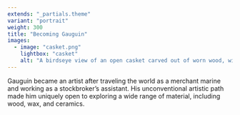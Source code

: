 ```yaml
---
extends: "_partials.theme"
variant: "portrait"
weight: 300
title: "Becoming Gauguin"
images:
  - image: "casket.png"
    lightbox: "casket"
    alt: "A birdseye view of an open casket carved out of worn wood, with torn pieces of leather on the inside cover. A small human figure is carved out of the inside of the casket, and a large crack is visible running through the length of the casket bottom."
---
```


Gauguin became an artist after traveling the world as a merchant marine and working as a stockbroker’s assistant. His unconventional artistic path made him uniquely open to exploring a wide range of material, including wood, wax, and ceramics.
